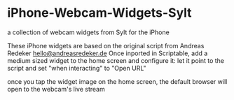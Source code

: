 # iPhone-Webcam-Widgets-Sylt
a collection of webcam widgets from Sylt for the iPhone 

These iPhone widgets are based on the original script from Andreas Redeker <hello@andreasredeker.de>
Once inported in Scriptable, add a medium sized widget to the home screen and configure it:
let it point to the script and set "when interacting" to "Open URL"

once you tap the widget image on the home screen, the default browser will open to the webcam's live stream
